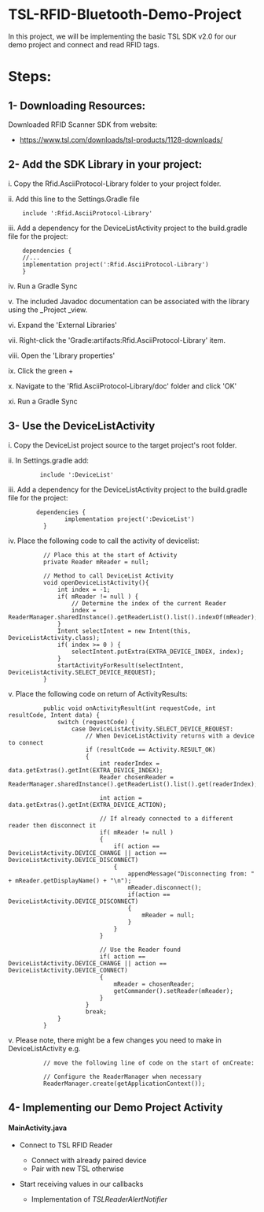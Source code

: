 # TSL-RFID-Bluetooth-Demo-Project
In this project, we will be implementing the basic TSL SDK v2.0 for our demo project and connect and read RFID tags.

# Steps:
## 1- Downloading Resources:
Downloaded RFID Scanner SDK from website:
- https://www.tsl.com/downloads/tsl-products/1128-downloads/


## 2- Add the SDK Library in your project:
i.      Copy the Rfid.AsciiProtocol-Library folder to your project folder.

ii.     Add this line to the Settings.Gradle file
            
	    include ':Rfid.AsciiProtocol-Library'
	    
iii.    Add a dependency for the DeviceListActivity project to the build.gradle file for the project:
		        
        dependencies {
		//...
		implementation project(':Rfid.AsciiProtocol-Library')
	    }
	    
iv.    Run a Gradle Sync

v.     The included Javadoc documentation can be associated with the library using the _Project _view.

vi.      Expand the 'External Libraries'

vii.     Right-click the 'Gradle:artifacts:Rfid.AsciiProtocol-Library' item.

viii.    Open the 'Library properties'

ix.   Click the green +

x.     Navigate to the 'Rfid.AsciiProtocol-Library/doc' folder and click 'OK'

xi.      Run a Gradle Sync

## 3- Use the DeviceListActivity
i.      Copy the DeviceList project source to the target project's root folder.

ii.     In Settings.gradle add:
		         
			 include ':DeviceList'            
iii.    Add a dependency for the DeviceListActivity project to the build.gradle file for the project:
		        
            dependencies {
               		implementation project(':DeviceList')
	          }
iv.     Place the following code to call the activity of devicelist:
          
              // Place this at the start of Activity
              private Reader mReader = null;
              
              // Method to call DeviceList Activity
              void openDeviceListActivity(){
                  int index = -1;
                  if( mReader != null ) {
                      // Determine the index of the current Reader
                      index = ReaderManager.sharedInstance().getReaderList().list().indexOf(mReader);
                  }
                  Intent selectIntent = new Intent(this, DeviceListActivity.class);
                  if( index >= 0 ) {
                      selectIntent.putExtra(EXTRA_DEVICE_INDEX, index);
                  }
                  startActivityForResult(selectIntent, DeviceListActivity.SELECT_DEVICE_REQUEST);
              }              
v.      Place the following code on return of ActivityResults:
              
              public void onActivityResult(int requestCode, int resultCode, Intent data) {
                  switch (requestCode) {
                      case DeviceListActivity.SELECT_DEVICE_REQUEST:
                          // When DeviceListActivity returns with a device to connect
                          if (resultCode == Activity.RESULT_OK)
                          {
                              int readerIndex = data.getExtras().getInt(EXTRA_DEVICE_INDEX);
                              Reader chosenReader = ReaderManager.sharedInstance().getReaderList().list().get(readerIndex);

                              int action = data.getExtras().getInt(EXTRA_DEVICE_ACTION);

                              // If already connected to a different reader then disconnect it
                              if( mReader != null )
                              {
                                  if( action == DeviceListActivity.DEVICE_CHANGE || action == DeviceListActivity.DEVICE_DISCONNECT)
                                  {
                                      appendMessage("Disconnecting from: " + mReader.getDisplayName() + "\n");
                                      mReader.disconnect();
                                      if(action == DeviceListActivity.DEVICE_DISCONNECT)
                                      {
                                          mReader = null;
                                      }
                                  }
                              }

                              // Use the Reader found
                              if( action == DeviceListActivity.DEVICE_CHANGE || action == DeviceListActivity.DEVICE_CONNECT)
                              {
                                  mReader = chosenReader;
                                  getCommander().setReader(mReader);
                              }
                          }
                          break;
                  }
              }
v. Please note, there might be a few changes you need to make in DeviceListActivity e.g.

              // move the following line of code on the start of onCreate:
              
              // Configure the ReaderManager when necessary
              ReaderManager.create(getApplicationContext());
              
## 4- Implementing our Demo Project Activity
#### MainActivity.java
- Connect to TSL RFID Reader
	- Connect with already paired device
	- Pair with new TSL otherwise

- Start receiving values in our callbacks
	- Implementation of _TSLReaderAlertNotifier_
